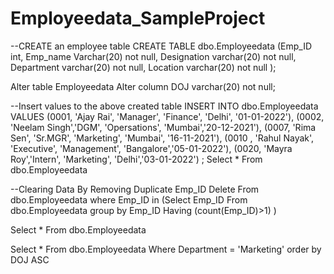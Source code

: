 # Employeedata_SampleProject
--CREATE an employee table
CREATE TABLE dbo.Employeedata
(Emp_ID int,
Emp_name Varchar(20) not null,
Designation varchar(20) not null,
Department varchar(20) not null,
Location varchar(20) not null
);

Alter table Employeedata
Alter column DOJ varchar(20) not null;

--Insert values to the above created table
INSERT INTO dbo.Employeedata VALUES
(0001, 'Ajay Rai', 'Manager', 'Finance', 'Delhi', '01-01-2022'),
(0002, 'Neelam Singh','DGM', 'Opersations', 'Mumbai','20-12-2021'),
(0007, 'Rima Sen', 'Sr.MGR', 'Marketing', 'Mumbai', '16-11-2021'),
(0010 , 'Rahul Nayak', 'Executive', 'Management', 'Bangalore','05-01-2022'),
(0020, 'Mayra Roy','Intern', 'Marketing', 'Delhi','03-01-2022')
;
Select *
From dbo.Employeedata

--Clearing Data By Removing Duplicate Emp_ID
Delete 
From dbo.Employeedata
where Emp_ID in (Select Emp_ID From dbo.Employeedata
				group by Emp_ID 
				Having (count(Emp_ID)>1)
				)

Select *
From dbo.Employeedata

Select *
From dbo.Employeedata
Where Department = 'Marketing'
order by DOJ ASC
